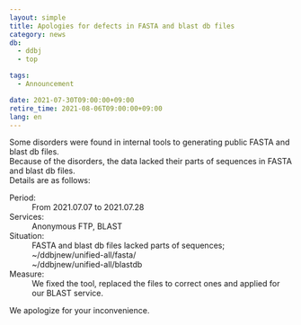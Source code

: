 ```yaml
---
layout: simple
title: Apologies for defects in FASTA and blast db files
category: news
db:
  - ddbj
  - top

tags:
  - Announcement

date: 2021-07-30T09:00:00+09:00
retire_time: 2021-08-06T09:00:00+09:00
lang: en
---
```


<p>Some disorders were found in internal tools to generating public FASTA and blast db files. <br>Because of the disorders, the data lacked their parts of sequences in FASTA and blast db files. <br>Details are as follows: </p>

<dl>
    <dt>Period:</dt>
    <dd>From 2021.07.07 to 2021.07.28</dd>
    <dt>Services:</dt>
    <dd>Anonymous FTP, BLAST</dd>
    <dt>Situation:</dt>
    <dd>FASTA and blast db files lacked parts of sequences; <br>    ~/ddbjnew/unified-all/fasta/<br>    ~/ddbjnew/unified-all/blastdb<br>
    <dt>Measure:</dt>
    <dd>We fixed the tool, replaced the files to correct ones and applied for our BLAST service.</dd>
</dl>

<p>We apologize for your inconvenience.</p>
